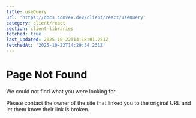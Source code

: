 ```yaml
---
title: useQuery
url: 'https://docs.convex.dev/client/react/useQuery'
category: client/react
section: client-libraries
fetched: true
last_updated: 2025-10-22T14:18:01.251Z
fetchedAt: '2025-10-22T14:29:34.231Z'
---
```

# Page Not Found

We could not find what you were looking for.

Please contact the owner of the site that linked you to the original URL and let them know their link is broken.
